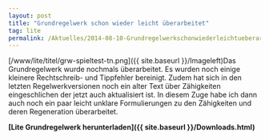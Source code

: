```yaml
---
layout: post
title: "Grundregelwerk schon wieder leicht überarbeitet"
tag: lite
permalink: /Aktuelles/2014-08-10-Grundregelwerkschonwiederleichtueberarbeitet
---
```



[/www/lite/titel/grw-spieltest-tn.png]({{ site.baseurl }}/Imageleft)Das Grundregelwerk wurde nochmals überarbeitet. Es wurden noch einige kleinere Rechtschreib- und Tippfehler bereinigt. Zudem hat sich in den letzten Regelwerkversionen noch ein alter Text über Zähigkeiten eingeschlichen der jetzt auch aktualisiert ist. In diesem Zuge habe ich dann auch noch ein paar leicht unklare Formulierungen zu den Zähigkeiten und deren Regeneration überarbeitet.

**[Lite Grundregelwerk herunterladen]({{ site.baseurl }}/Downloads.html)**



